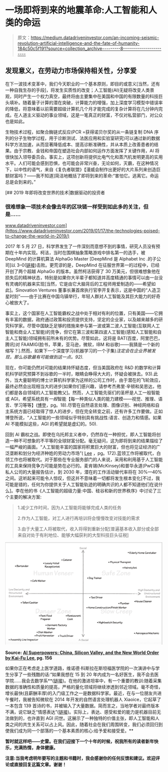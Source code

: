 # 一场即将到来的地震革命:人工智能和人类的命运

> 原文：<https://medium.datadriveninvestor.com/an-incoming-seismic-revolution-artificial-intelligence-and-the-fate-of-humanity-184c50c5f191?source=collection_archive---------8----------------------->

## 发现意义，在劳动力市场保持相关性，分享爱

在下一波技术变革中，我们今天职业的一个基本原则，即目的或意义[当然，还有一种自我生存的手段]，将发生实质性的改变；人工智能(AI)无疑将改变人类景观，同时产生一个权力真空，最终将由主要集中在美国和中国的有限数量的科技巨头填补。随着量子计算的潜在突破，计算能力的增强，加上深度学习模型中错误率的降低，将意味着以前需要超级计算机几个月才能完成的复杂计算将在几分钟内完成。在人道主义驱动的事业领域，这是一笔真正的财富，不仅对私营部门，对公众也是如此。

生物技术过程，如聚合酶链式反应(PCR =获得诺贝尔奖的从一条链复制 DNA 序列的分子生物学过程，用于诊断测试、法医应用和实验室研究)可以通过新的数据科学方法加速，从而显著降低成本、提高诊断准确性，并从本质上改善患者的结果。由于宗教、金钱和帝国在塑造社会内部如何运作方面发挥了关键作用，AI 将很快加入领导委员会。事实上，这项创新将提供比电气化和蒸汽机发明更高的实用水平。人们可能会感到恐惧，也可能会非常兴奋，无论如何，灭霸，在这种情况下，以中性的语气，来自《复仇者联盟》【漫威会制作出更好的大片系列来创造巨额财富吗？——我不知道]简洁地概括了即将到来的革命:“害怕它。逃离它。命运总是会到来的。”

[](https://www.datadriveninvestor.com/2019/01/17/the-technologies-poised-to-change-the-world-in-2019/) [## 2019 年即将改变世界的技术|数据驱动的投资者

### 很难想象一项技术会像去年的区块链一样受到如此多的关注，但是……

www.datadriveninvestor.com](https://www.datadriveninvestor.com/2019/01/17/the-technologies-poised-to-change-the-world-in-2019/) 

2017 年 5 月 27 日，科学界发生了一件深刻而意想不到的事情，研究人员没有预期在十年内实现。柯洁，当时在围棋抽象策略游戏中排名第一的选手，被 DeepMind 的计算机算法 AlphaGo Master [DeepMind 是 Alphabet Inc .的子公司]以 3–0([链接](https://deepmind.com/alphago-china))击败。更荒谬的是，DeepMind 在征服世界第一的过程中，已经开创了两个超越 AlphaGo 的版本。虽然柯洁获得了 30 万美元，但很难想象他在损失后的精神状态，特别是如果你大半辈子都知道并高度精通的事情可以由一台没有灵魂的机器来实现[当然，它是由它大脑背后的工程师用爱制造的——希望如此]。Sinovation Ventures 董事长兼首席执行官李开复表示，这是中国的“人造卫星时刻”——由于比赛在中国乌镇举行，年轻人群对人工智能及其巨大能力的好奇心被放大了。

事实上，这个国家在人工智能霸权之战中处于相对有利的位置，只有美国——它拥有丰富的数据，政府通过政策和投资提供支持，坚定的企业家，以及越来越多的研究科学家。尽管中国缺乏足够的措施来参与第一波或第二波人工智能(互联网人工智能和商业人工智能)的竞争，但它在第三波和第四波人工智能(感知人工智能和自主人工智能)领域拥有前所未有的优势。尽管如此，这将是 BAT(百度，阿里巴巴，腾讯)对 FAAMIG(脸书，苹果，亚马逊，微软，IBM 和谷歌)——我猜是一个新的缩写？].然而，如果下一个深度学习(机器学习的一个子集)*注定会在企业界被发现，那么谷歌最有可能做到这一点。92).*

现在，你可能仍然对可能的结果持怀疑态度，但当美国政府在 R&D 的数学和计算机科学研究预算不到谷歌的一半时，眼睛会睁得大大的，怀疑会被抹去。93).此外，当大量聪明的博士计算机科学家为这样的公司工作时，由于潜在的飞轮效应，最终必然会出现相当大的进步[如果你们感兴趣，请参考杰弗里·辛顿和吴恩达，他们都是各自领域的人工智能教父]。然而，人工智能先驱们的圣杯是人工一般智能或 AGI，希望系统具有*一般*智能【每一种类似人类的能力建模——视觉、推理、语言、学习等等】([博登](https://www.amazon.com/Artificial-Intelligence-Short-Introduction-Introductions/dp/0199602913)，pg。18).尽管在自然语言处理、图像识别、神经网络和自主系统方面已经取得了惊人的进步，但在完全转变之前，还有许多工作要做。正如博登所说，“人工智能的一些领域似乎特别具有挑战性:语言、创造力和情感。如果 AI 不能模拟这些，AGI 的希望就是虚幻的。50).

回到 AI 霸权之战。即使在乌托邦主义者中，仍然存在一种担忧，即人工智能将创造一种不可想象的不平等的全球财富分配。毫无疑问，这为即将到来的结果描绘了一幅严峻的画面。“人工智能丰富的国家将积累巨大的财富，但也将见证经济的广泛垄断和划分为经济种姓的劳动力市场”( [Lee](https://www.amazon.com/AI-Superpowers-China-Silicon-Valley/dp/132854639X) ，pg。172).蓝领工作将被取代，白领工作也将被取代。对于那些在专业服务部门的人来说，采用和利用基于人工智能的工具来保持竞争力可能是势在必行的。麦肯锡(McKinsey)和普华永道(PwC)等私人公司的大量报告估计，到 2030 年，潜在的工作活动替代率将在 30%—40%之间。这听起来可能令人惊叹，但这并不意味着一切都将发生根本变化[不过，我可能是错的，任何为你提供关于人工智能轨迹的明确共识的人都不知道他们在说什么]。李在他的书《人工智能的超级力量:中国、硅谷和新的世界秩序》中讨论了三个主要的解决方案:

> 1.减少工作时间，因为人工智能将能够完成人类的任务
> 
> 2.作为人工智能，对工人进行再培训将会慢慢改变对技能的需求
> 
> 3.由于大量工人将被取代，收入将得到重新分配[普遍基本收入部分或全部来自对处于有利地位、能够大幅获利的大型科技巨头征税]

![](img/f86a92f5da50f310f97a04a6f055c77e.png)

**Source:** [**AI Superpowers: China, Silicon Valley, and the New World Order by Kai-Fu Lee**](https://www.amazon.com/AI-Superpowers-China-Silicon-Valley/dp/132854639X)**, pg. 156**

如果你正在考虑走上医学道路，维诺德·科斯拉在斯坦福医学院的一次演讲中与学生分享了一些残酷的话:“如果我想在 15 到 20 年内成为一名好医生，我不会去医学院……我会去数学系**([链接](https://www.youtube.com/watch?v=HZcXup7p5-8))。在他的激进坦率中，有一个重要的教训:随着采集数据的准确性和质量的提高，严格的量化领域将继续渗透到邻近领域。毫不奇怪，增长最快(且薪酬丰厚)的入门级工作之一是数据科学家。最近，在与一位朋友共进午餐时，我被告知微软在 2014 年开发的自然语言处理机器人 Xiaoice，它起草了一本包含 139 首诗的书，并被输入了大量数据。简而言之，当地学者对最终版本不满，说它缺乏“情感表达”([链接](https://www.businessinsider.com/chinese-poetry-written-by-robot-2017-6))。实际上，表达、感受和爱的能力是机器目前无法做到的，也许直到 AGI 问世。这展示了一种独特的价值主张，即人工智能和人类之间的共生关系可以占上风。因此，随着社会在我们周围转变，我们必须回归到使我们成为同一个部落的一个基本素质的核心:给予爱和接受爱。**

**暂时就这样吧——史雷。在我们迎接下一个十年的时候，祝我所有的读者新年快乐，充满热情，身体健康。**

**注意:当我考虑明年要写的主题和书籍时，我会感谢你的任何反馈和建议。欢迎评论或直接回复这篇文章。谢谢！**